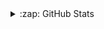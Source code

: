 <details>
  <summary>:zap: GitHub Stats</summary>
  
  ## Zyran GitHub Stats

  <a href="https://github.com/ZyranDev">
    <img align="center" src="https://github-readme-stats.anuraghazra1.vercel.app/api?username=ZyranDev&theme=midnight-purple&locale=en" alt="Zyran's github stats"/>
  </a>
<br>

---

## ZyranDev Most used languages

  <a href="https://github.com/ZyranDev">
    <img align="center" src="https://github-readme-stats.vercel.app/api/top-langs/?username=ZyranDev&layout=compact&theme=midnight-purple&locale=en" alt="Zyran's most used      languages"/>
  </a>
</details>
